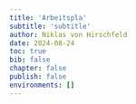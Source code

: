 ```yaml
---
title: 'Arbeitspla'
subtitle: 'subtitle'
author: Niklas von Hirschfeld
date: 2024-08-24
toc: true
bib: false
chapter: false
publish: false
environments: []
---
```


